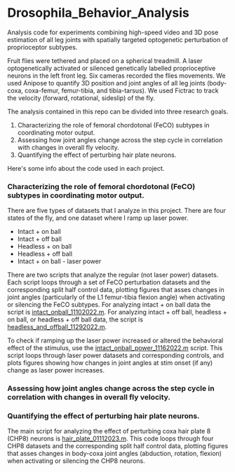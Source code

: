 # Drosophila_Behavior_Analysis

Analysis code for experiments combining high-speed video and 3D pose estimation of all leg joints with spatially targeted optogenetic perturbation of proprioceptor subtypes. 

Fruit flies were tethered and placed on a spherical treadmill. A laser optogenetically activated or silenced genetically labelled proprioceptive neurons in the left front leg. Six cameras recorded the flies movements. We used Anipose to quantify 3D position and joint angles of all leg joints (body-coxa, coxa-femur, femur-tibia, and tibia-tarsus). We used Fictrac to track the velocity (forward, rotational, sideslip) of the fly. 

The analysis contained in this repo can be divided into three research goals. 
1. Characterizing the role of femoral chordotonal (FeCO) subtypes in coordinating motor output. 
2. Assessing how joint angles change across the step cycle in correlation with changes in overall fly velocity. 
3. Quantifying the effect of perturbing hair plate neurons. 

Here's some info about the code used in each project. 

### Characterizing the role of femoral chordotonal (FeCO) subtypes in coordinating motor output.
There are five types of datasets that I analyze in this project. There are four states of the fly, and one dataset where I ramp up laser power.
- Intact + on ball 
- Intact + off ball 
- Headless + on ball 
- Headless + off ball 
- Intact + on ball - laser power 

There are two scripts that analyze the regular (not laser power) datasets. Each script loops through a set of FeCO perturbation datasets and the corresponding split half control data, plotting figures that asses changes in joint angles (particularly of the L1 femur-tibia flexion angle) when activating or silencing the FeCO subtypes. For analyzing intact + on ball data the script is [intact_onball_11102022.m](https://github.com/sarahwallingbell/Drosophila_Behavior_Analysis/blob/main/FeCO/intact_onball_11102022.m). For analyzing intact + off ball, headless + on ball, or headless + off ball data, the script is [headless_and_offball_11292022.m](https://github.com/sarahwallingbell/Drosophila_Behavior_Analysis/blob/main/FeCO/headless_and_offball_11292022.m). 

To check if ramping up the laser power increased or altered the behavioral effect of the stimulus, use the [intact_onball_power_11162022.m](https://github.com/sarahwallingbell/Drosophila_Behavior_Analysis/blob/main/FeCO/intact_onball_power_11162022.m) script. This script loops through laser power datasets and corresponding controls, and plots figures showing how changes in joint angles at stim onset (if any) change as laser power increases. 

### Assessing how joint angles change across the step cycle in correlation with changes in overall fly velocity. 



### Quantifying the effect of perturbing hair plate neurons. 
The main script for analyzing the effect of perturbing coxa hair plate 8 (CHP8) neurons is [hair_plate_01112023.m](https://github.com/sarahwallingbell/Drosophila_Behavior_Analysis/blob/main/Hair%20Plate/hair_plate_01112023.m). This code loops through four CHP8 datasets and the corresponding split half control data, plotting figures that asses changes in body-coxa joint angles (abduction, rotation, flexion) when activating or silencing the CHP8 neurons. 
